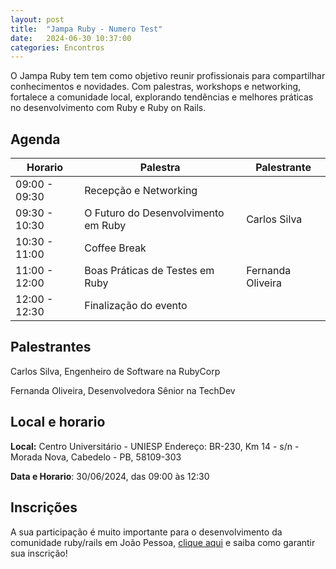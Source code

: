 ```yaml
---
layout: post
title:  "Jampa Ruby - Numero Test"
date:   2024-06-30 10:37:00
categories: Encontros
---
```


O Jampa Ruby tem tem como objetivo reunir profissionais para compartilhar conhecimentos e novidades. Com palestras, workshops e networking, fortalece a comunidade local, explorando tendências e melhores práticas no desenvolvimento com Ruby e Ruby on Rails.

## Agenda

Horario        | Palestra | Palestrante 
-------------- | -------- | -----------
09:00 - 09:30 | Recepção e Networking   |
09:30 - 10:30 | O Futuro do Desenvolvimento em Ruby   |  Carlos Silva
10:30 - 11:00 | Coffee Break   |
11:00 - 12:00 | Boas Práticas de Testes em Ruby   |  Fernanda Oliveira
12:00 - 12:30 | Finalização do evento

## Palestrantes

Carlos Silva, Engenheiro de Software na RubyCorp

Fernanda Oliveira, Desenvolvedora Sênior na TechDev

## Local e horario

**Local:** Centro Universitário - UNIESP
Endereço: BR-230, Km 14 - s/n - Morada Nova, Cabedelo - PB, 58109-303

**Data e Horario**: 30/06/2024, das 09:00 às 12:30

## Inscrições

A sua participação é muito importante para o desenvolvimento da comunidade
ruby/rails em João Pessoa, [clique aqui]('') e saiba como garantir sua 
inscrição!